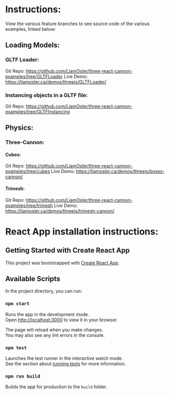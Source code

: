 
# Instructions:
View the various feature branches to see source code of the various examples, linked below: 

## Loading Models:
### GLTF Loader:
Git Repo: https://github.com/LiamOsler/three-react-cannon-examples/tree/GLTFLoader
Live Demo: https://liamosler.ca/demos/threejs/GLTFLoader/


### Instancing objects in a GLTF file:
Git Repo: https://github.com/LiamOsler/three-react-cannon-examples/tree/GLTFInstancing


## Physics:
### Three-Cannon:
#### Cubes:
Git Repo: https://github.com/LiamOsler/three-react-cannon-examples/tree/cubes
Live Demo: https://liamosler.ca/demos/threejs/boxes-cannon/

#### Trimesh:
Git Repo: https://github.com/LiamOsler/three-react-cannon-examples/tree/trimesh
Live Demo: https://liamosler.ca/demos/threejs/trimesh-cannon/

# React App installation instructions:
## Getting Started with Create React App

This project was bootstrapped with [Create React App](https://github.com/facebook/create-react-app).

## Available Scripts

In the project directory, you can run:

### `npm start`

Runs the app in the development mode.\
Open [http://localhost:3000](http://localhost:3000) to view it in your browser.

The page will reload when you make changes.\
You may also see any lint errors in the console.

### `npm test`

Launches the test runner in the interactive watch mode.\
See the section about [running tests](https://facebook.github.io/create-react-app/docs/running-tests) for more information.

### `npm run build`

Builds the app for production to the `build` folder.
